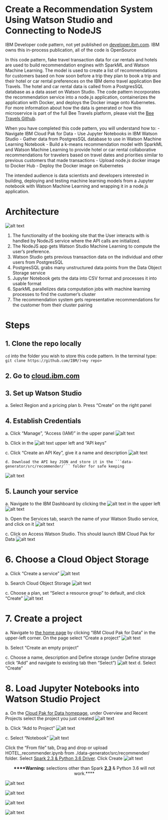 # Create a Recommendation System Using Watson Studio and Connecting to NodeJS 
IBM Developer code pattern, not yet published on [developer.ibm.com](https://developer.ibm.com/). IBM owns this in-process publication, all of the code is OpenSource

In this code pattern, fake travel transaction data for car rentals and hotels are used to build recommendation engines with SparkML and Watson Machine Learning. The model is used to create a list of recommendations for customers based on how soon before a trip they plan to book a trip and their hotel or car rental preferences on the IBM demo travel application Bee Travels. The hotel and car rental data is called from a PostgresSQL database as a data asset on Watson Studio. The code pattern incorporates the recommendation service into a node.js application, containerizes the application with Docker, and deploys the Docker image onto Kubernetes. For more information about how the data is generated or how this microservice is part of the full Bee Travels platform, please visit the [Bee Travels Github](https://github.com/bee-travels/). 

When you have completed this code pattern, you will understand how to:
    - Navigate IBM Cloud Pak for Data
    - Use Jupyter Notebooks in IBM Watson Studio
    - Gather data from PostgresSQL database to use in Watson Machine Learning Notebook
    - Build a k-means recommendation model with SparkML and Watson Machine Learning to provide hotel or car rental collaborative recommendations for travelers based on travel dates and priorities similar to previous customers that made transactions
    - Upload node.js docker image to Docker Hub
    - Deploy the Docker image on Kubernetes
    
The intended audience is data scientists and developers interested in building, deploying and testing machine learning models from a Jupyter notebook with Watson Machine Learning and wrapping it in a node.js application.

# Architecture
![alt text](https://github.com/mhrosen/recommendation-code-pattern/blob/master/Images-for-ReadMe/Image1.jpeg)

1. The functionality of the booking site that the User interacts with is handled by NodeJS service where the API calls are initialized.
2. The NodeJS app gets Watson Studio Machine Learning to compute the user’s preference.
3. Watson Studio gets previous transaction data on the individual and other users from PostgresSQL
4. PostgresSQL grabs many unstructured data points from the Data Object Storage service
5. Jupyter Notebook gets the data into CSV format and processes it into usable format
6. SparkML parallelizes data computation jobs with machine learning processes to find the customer’s cluster
7. The recommendation system gets representative recommendations for the customer from their cluster pairing

# Steps
 ## 1. Clone the repo locally
`cd` into the folder you wish to store this code pattern. In the terminal type:
    ```git clone https://github.com/IBM/)<my repo> ```
 ## 2. Go to [cloud.ibm.com](cloud.ibm.com)
 ## 3. Set up Watson Studio 
   a. Select Region and a pricing plan
   b. Press “Create” on the right panel
 ## 4. Establish Credentials
   a. Click “Manage”, “Access (IAM)” in the upper panel
   ![alt text](https://github.com/mhrosen/recommendation-code-pattern/blob/master/Images-for-ReadMe/Image2.jpeg)

   b. Click in the ![alt text](https://github.com/mhrosen/recommendation-code-pattern/blob/master/Images-for-ReadMe/Image%208-2-20%20at%2011.05%20PM.jpeg) upper left and “API keys”
   
   
   c. Click “Create an API Key”, give it a name and description
![alt text](https://github.com/mhrosen/recommendation-code-pattern/blob/master/Images-for-ReadMe/Image4.jpeg)
    
    d. Download the API key JSON and store it in the ```data-generator/src/recommender/``` folder for safe keeping
![alt text](https://github.com/mhrosen/recommendation-code-pattern/blob/master/Images-for-ReadMe/Image5.jpeg)

 ## 5. Launch your service
   a. Navigate to the IBM Dashboard by clicking the ![alt text](https://github.com/mhrosen/recommendation-code-pattern/blob/master/Images-for-ReadMe/Image%208-2-20%20at%2011.05%20PM.jpeg) in the upper left
![alt text](https://github.com/mhrosen/recommendation-code-pattern/blob/master/Images-for-ReadMe/Image6.jpeg)
  
  b. Open the Services tab, search the name of your Watson Studio service, and click on it
![alt text](https://github.com/mhrosen/recommendation-code-pattern/blob/master/Images-for-ReadMe/Image7.jpeg)
  
  c. Click on Access Watson Studio. This should launch IBM Cloud Pak for Data
![alt text](https://github.com/mhrosen/recommendation-code-pattern/blob/master/Images-for-ReadMe/Image8.jpeg)

# 6. Choose a Cloud Object Storage 
  a. Click “Create a service”
![alt text](https://github.com/mhrosen/recommendation-code-pattern/blob/master/Images-for-ReadMe/Image9.jpeg)
  
  b. Search Cloud Object Storage
![alt text](https://github.com/mhrosen/recommendation-code-pattern/blob/master/Images-for-ReadMe/Image10.jpeg)
  
  c. Choose a plan, set “Select a resource group” to default, and click “Create”
![alt text](https://github.com/mhrosen/recommendation-code-pattern/blob/master/Images-for-ReadMe/Image11.jpeg)

# 7. Create a project
  a. Navigate to [the home page](https://dataplatform.cloud.ibm.com/home2?context=cpdaas) by clicking “IBM Cloud Pak for Data” in the upper-left corner. On the page select “Create a project”
![alt text](https://github.com/mhrosen/recommendation-code-pattern/blob/master/Images-for-ReadMe/Image12.jpeg)
  
  b. Select “Create an empty project”
  
  c. Choose a name, description and Define storage
 (under Define storage click “Add” and navigate to existing tab then “Select”)
![alt text](https://github.com/mhrosen/recommendation-code-pattern/blob/master/Images-for-ReadMe/Image13.jpeg)
  d. Select “Create”

# 8. Load Jupyter Notebooks into Watson Studio Project
  a. On the [Cloud Pak for Data homepage](https://dataplatform.cloud.ibm.com/home2?context=cpdaas), under Overview and Recent Projects select the project you just created
![alt text](https://github.com/mhrosen/recommendation-code-pattern/blob/master/Images-for-ReadMe/Image14.jpeg)

b. Click “Add to Project”
![alt text](https://github.com/mhrosen/recommendation-code-pattern/blob/master/Images-for-ReadMe/Image15.jpeg)

c. Select “Notebook”
![alt text](https://github.com/mhrosen/recommendation-code-pattern/blob/master/Images-for-ReadMe/Image16.jpeg)

Click the “From file” tab, Drag and drop or upload HOTEL_recommender.ipynb from ./data-generator/src/recommender/ folder. Select <ins>Spark 2.3 & Python 3.6 Driver</ins>. Click Create
![alt text](https://github.com/mhrosen/recommendation-code-pattern/blob/master/Images-for-ReadMe/Image17.jpeg)

 <p><center><b>****Warning:</b>  selections other than Spark <ins><b>2.3</b></ins> & Python 3.6 will not work.****</center></p>


![alt text](https://github.com/mhrosen/recommendation-code-pattern/blob/master/Images-for-ReadMe/Image18.jpeg)

![alt text](https://github.com/mhrosen/recommendation-code-pattern/blob/master/Images-for-ReadMe/Image19.jpeg)

![alt text](https://github.com/mhrosen/recommendation-code-pattern/blob/master/Images-for-ReadMe/Image20.jpeg)

![alt text](https://github.com/mhrosen/recommendation-code-pattern/blob/master/Images-for-ReadMe/Image21.jpeg)
